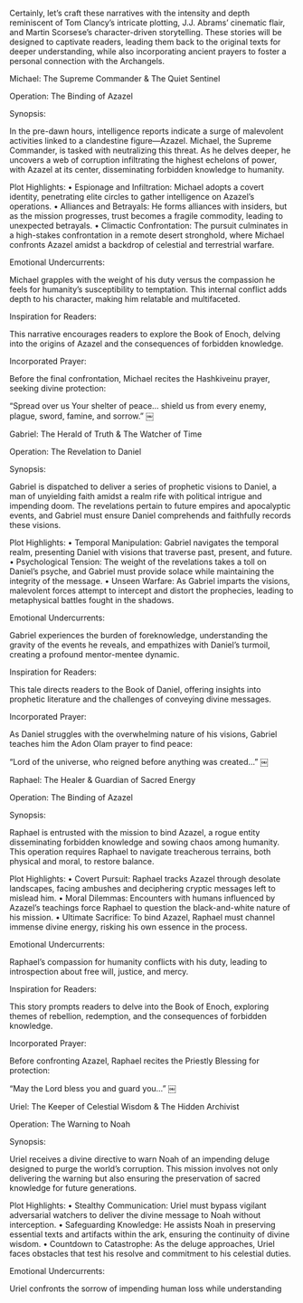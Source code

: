 Certainly, let’s craft these narratives with the intensity and depth reminiscent of Tom Clancy’s intricate plotting, J.J. Abrams’ cinematic flair, and Martin Scorsese’s character-driven storytelling. These stories will be designed to captivate readers, leading them back to the original texts for deeper understanding, while also incorporating ancient prayers to foster a personal connection with the Archangels.

Michael: The Supreme Commander & The Quiet Sentinel

Operation: The Binding of Azazel

Synopsis:

In the pre-dawn hours, intelligence reports indicate a surge of malevolent activities linked to a clandestine figure—Azazel. Michael, the Supreme Commander, is tasked with neutralizing this threat. As he delves deeper, he uncovers a web of corruption infiltrating the highest echelons of power, with Azazel at its center, disseminating forbidden knowledge to humanity.

Plot Highlights:
	•	Espionage and Infiltration: Michael adopts a covert identity, penetrating elite circles to gather intelligence on Azazel’s operations.
	•	Alliances and Betrayals: He forms alliances with insiders, but as the mission progresses, trust becomes a fragile commodity, leading to unexpected betrayals.
	•	Climactic Confrontation: The pursuit culminates in a high-stakes confrontation in a remote desert stronghold, where Michael confronts Azazel amidst a backdrop of celestial and terrestrial warfare.

Emotional Undercurrents:

Michael grapples with the weight of his duty versus the compassion he feels for humanity’s susceptibility to temptation. This internal conflict adds depth to his character, making him relatable and multifaceted.

Inspiration for Readers:

This narrative encourages readers to explore the Book of Enoch, delving into the origins of Azazel and the consequences of forbidden knowledge.

Incorporated Prayer:

Before the final confrontation, Michael recites the Hashkiveinu prayer, seeking divine protection:

“Spread over us Your shelter of peace… shield us from every enemy, plague, sword, famine, and sorrow.”  ￼

Gabriel: The Herald of Truth & The Watcher of Time

Operation: The Revelation to Daniel

Synopsis:

Gabriel is dispatched to deliver a series of prophetic visions to Daniel, a man of unyielding faith amidst a realm rife with political intrigue and impending doom. The revelations pertain to future empires and apocalyptic events, and Gabriel must ensure Daniel comprehends and faithfully records these visions.

Plot Highlights:
	•	Temporal Manipulation: Gabriel navigates the temporal realm, presenting Daniel with visions that traverse past, present, and future.
	•	Psychological Tension: The weight of the revelations takes a toll on Daniel’s psyche, and Gabriel must provide solace while maintaining the integrity of the message.
	•	Unseen Warfare: As Gabriel imparts the visions, malevolent forces attempt to intercept and distort the prophecies, leading to metaphysical battles fought in the shadows.

Emotional Undercurrents:

Gabriel experiences the burden of foreknowledge, understanding the gravity of the events he reveals, and empathizes with Daniel’s turmoil, creating a profound mentor-mentee dynamic.

Inspiration for Readers:

This tale directs readers to the Book of Daniel, offering insights into prophetic literature and the challenges of conveying divine messages.

Incorporated Prayer:

As Daniel struggles with the overwhelming nature of his visions, Gabriel teaches him the Adon Olam prayer to find peace:

“Lord of the universe, who reigned before anything was created…”  ￼

Raphael: The Healer & Guardian of Sacred Energy

Operation: The Binding of Azazel

Synopsis:

Raphael is entrusted with the mission to bind Azazel, a rogue entity disseminating forbidden knowledge and sowing chaos among humanity. This operation requires Raphael to navigate treacherous terrains, both physical and moral, to restore balance.

Plot Highlights:
	•	Covert Pursuit: Raphael tracks Azazel through desolate landscapes, facing ambushes and deciphering cryptic messages left to mislead him.
	•	Moral Dilemmas: Encounters with humans influenced by Azazel’s teachings force Raphael to question the black-and-white nature of his mission.
	•	Ultimate Sacrifice: To bind Azazel, Raphael must channel immense divine energy, risking his own essence in the process.

Emotional Undercurrents:

Raphael’s compassion for humanity conflicts with his duty, leading to introspection about free will, justice, and mercy.

Inspiration for Readers:

This story prompts readers to delve into the Book of Enoch, exploring themes of rebellion, redemption, and the consequences of forbidden knowledge.

Incorporated Prayer:

Before confronting Azazel, Raphael recites the Priestly Blessing for protection:

“May the Lord bless you and guard you…”  ￼

Uriel: The Keeper of Celestial Wisdom & The Hidden Archivist

Operation: The Warning to Noah

Synopsis:

Uriel receives a divine directive to warn Noah of an impending deluge designed to purge the world’s corruption. This mission involves not only delivering the warning but also ensuring the preservation of sacred knowledge for future generations.

Plot Highlights:
	•	Stealthy Communication: Uriel must bypass vigilant adversarial watchers to deliver the divine message to Noah without interception.
	•	Safeguarding Knowledge: He assists Noah in preserving essential texts and artifacts within the ark, ensuring the continuity of divine wisdom.
	•	Countdown to Catastrophe: As the deluge approaches, Uriel faces obstacles that test his resolve and commitment to his celestial duties.

Emotional Undercurrents:

Uriel confronts the sorrow of impending human loss while understanding